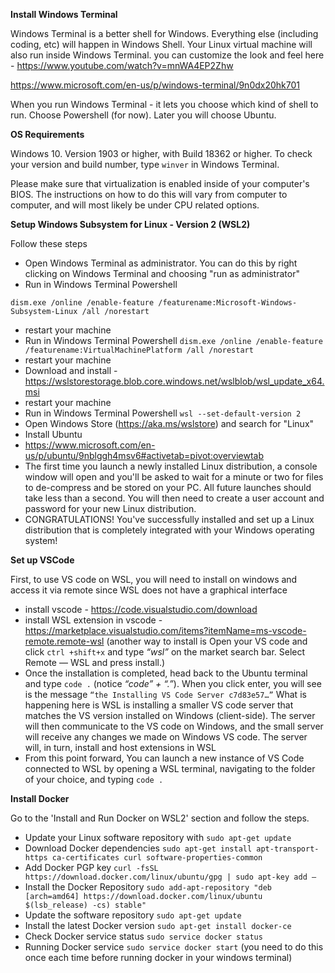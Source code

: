 

**Install Windows Terminal**

Windows Terminal is a better shell for Windows. Everything else (including coding, etc) will happen in Windows Shell. Your Linux virtual machine will also run inside Windows Terminal. 
you can customize the look and feel here - https://www.youtube.com/watch?v=mnWA4EP2Zhw

https://www.microsoft.com/en-us/p/windows-terminal/9n0dx20hk701

When you run Windows Terminal - it lets you choose which kind of shell to run. Choose Powershell (for now). Later you will choose Ubuntu.

**OS Requirements**

Windows 10. Version 1903 or higher, with Build 18362 or higher.
To check your version and build number, type `winver` in Windows Terminal.

Please make sure that virtualization is enabled inside of your computer's BIOS. The instructions on how to do this will vary from computer to computer, and will most likely be under CPU related options.

**Setup Windows Subsystem for Linux - Version 2 (WSL2)**

Follow these steps

- Open Windows Terminal as administrator. You can do this by right clicking on Windows Terminal and choosing "run as administrator"
- Run in Windows Terminal Powershell
```
dism.exe /online /enable-feature /featurename:Microsoft-Windows-Subsystem-Linux /all /norestart
```
- restart your machine 
- Run in Windows Terminal Powershell
`dism.exe /online /enable-feature /featurename:VirtualMachinePlatform /all /norestart`
- restart your machine
- Download and install - https://wslstorestorage.blob.core.windows.net/wslblob/wsl_update_x64.msi
- restart your machine
-  Run in Windows Terminal Powershell
`wsl --set-default-version 2`
- Open Windows Store (https://aka.ms/wslstore) and search for "Linux"
- Install Ubuntu
- https://www.microsoft.com/en-us/p/ubuntu/9nblggh4msv6#activetab=pivot:overviewtab
- The first time you launch a newly installed Linux distribution, a console window will open and you'll be asked to wait for a minute or two for files to de-compress and be stored on your PC. All future launches should take less than a second. You will then need to create a user account and password for your new Linux distribution.
- CONGRATULATIONS! You've successfully installed and set up a Linux distribution that is completely integrated with your Windows operating system!


**Set up VSCode**

First, to use VS code on WSL, you will need to install on windows and access it via remote since WSL does not have a graphical interface
- install vscode - https://code.visualstudio.com/download
- install WSL extension in vscode - https://marketplace.visualstudio.com/items?itemName=ms-vscode-remote.remote-wsl  (another way to install is Open your VS code and click
`ctrl +shift+x` and type *“wsl”* on the market search bar. Select Remote — WSL and press install.)
- Once the installation is completed, head back to the Ubuntu terminal and type `code .` (notice *“code” + “.”*). When you click enter, you will see is the message `“the Installing VS Code Server c7d83e57…”` What is happening here is WSL is installing a smaller VS code server that matches the VS version installed on Windows (client-side). The server will then communicate to the VS code on Windows, and the small server will receive any changes we made on Windows VS code. The server will, in turn, install and host extensions in WSL
- From this point forward, You can launch a new instance of VS Code connected to WSL by opening a WSL terminal, navigating to the folder of your choice, and typing `code .`

**Install Docker**

Go to the 'Install and Run Docker on WSL2' section and follow the steps.

- Update your Linux software repository with `sudo apt-get update`
- Download Docker dependencies `sudo apt-get install apt-transport-https ca-certificates curl software-properties-common`
- Add Docker PGP key `curl -fsSL https://download.docker.com/linux/ubuntu/gpg | sudo apt-key add –`
- Install the Docker Repository `sudo add-apt-repository "deb [arch=amd64] https://download.docker.com/linux/ubuntu $(lsb_release) -cs) stable"`
- Update the software repository `sudo apt-get update`
- Install the latest Docker version `sudo apt-get install docker-ce`
- Check Docker service status `sudo service docker status`
- Running Docker service `sudo service docker start` (you need to do this once each time before running docker in your windows terminal)


